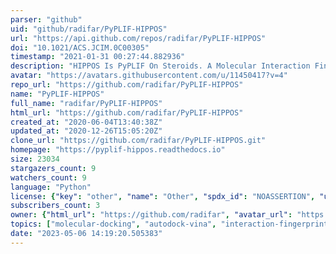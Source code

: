```yaml
---
parser: "github"
uid: "github/radifar/PyPLIF-HIPPOS"
url: "https://api.github.com/repos/radifar/PyPLIF-HIPPOS"
doi: "10.1021/ACS.JCIM.0C00305"
timestamp: "2021-01-31 00:27:44.882936"
description: "HIPPOS Is PyPLIF On Steroids. A Molecular Interaction Fingerprinting Tool for Docking Results of Autodock Vina and PLANTS"
avatar: "https://avatars.githubusercontent.com/u/11450417?v=4"
repo_url: "https://github.com/radifar/PyPLIF-HIPPOS"
name: "PyPLIF-HIPPOS"
full_name: "radifar/PyPLIF-HIPPOS"
html_url: "https://github.com/radifar/PyPLIF-HIPPOS"
created_at: "2020-06-04T13:40:38Z"
updated_at: "2020-12-26T15:05:20Z"
clone_url: "https://github.com/radifar/PyPLIF-HIPPOS.git"
homepage: "https://pyplif-hippos.readthedocs.io"
size: 23034
stargazers_count: 9
watchers_count: 9
language: "Python"
license: {"key": "other", "name": "Other", "spdx_id": "NOASSERTION", "url": null, "node_id": "MDc6TGljZW5zZTA="}
subscribers_count: 3
owner: {"html_url": "https://github.com/radifar", "avatar_url": "https://avatars.githubusercontent.com/u/11450417?v=4", "login": "radifar", "type": "User"}
topics: ["molecular-docking", "autodock-vina", "interaction-fingerprinting", "virtual-screening", "drug-discovery"]
date: "2023-05-06 14:19:20.505383"
---
```

